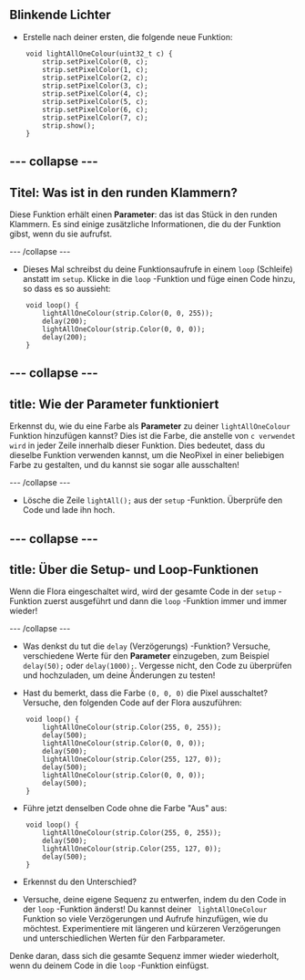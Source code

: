 ## Blinkende Lichter

+ Erstelle nach deiner ersten, die folgende neue Funktion:

``` 
    void lightAllOneColour(uint32_t c) {
        strip.setPixelColor(0, c);
        strip.setPixelColor(1, c);
        strip.setPixelColor(2, c);
        strip.setPixelColor(3, c);
        strip.setPixelColor(4, c);
        strip.setPixelColor(5, c);
        strip.setPixelColor(6, c);
        strip.setPixelColor(7, c);
        strip.show();
    }
```

--- collapse ---
---
Titel: Was ist in den runden Klammern?
---

Diese Funktion erhält einen **Parameter**: das ist das Stück in den runden Klammern. Es sind einige zusätzliche Informationen, die du der Funktion gibst, wenn du sie aufrufst.

--- /collapse ---

+ Dieses Mal schreibst du deine Funktionsaufrufe in einem `loop` (Schleife) anstatt im `setup`. Klicke in die `loop` -Funktion und füge einen Code hinzu, so dass es so aussieht:

```
    void loop() {
        lightAllOneColour(strip.Color(0, 0, 255));
        delay(200);
        lightAllOneColour(strip.Color(0, 0, 0));
        delay(200);
    }
```

--- collapse ---
---
title: Wie der Parameter funktioniert
---

Erkennst du, wie du eine Farbe als **Parameter** zu deiner `lightAllOneColour` Funktion hinzufügen kannst? Dies ist die Farbe, die anstelle von ` c verwendet wird ` in jeder Zeile innerhalb dieser Funktion. Dies bedeutet, dass du dieselbe Funktion verwenden kannst, um die NeoPixel in einer beliebigen Farbe zu gestalten, und du kannst sie sogar alle ausschalten!

--- /collapse ---

+ Lösche die Zeile `lightAll();` aus der `setup` -Funktion. Überprüfe den Code und lade ihn hoch.

--- collapse ---
---
title: Über die Setup- und Loop-Funktionen
---

Wenn die Flora eingeschaltet wird, wird der gesamte Code in der `setup` -Funktion zuerst ausgeführt und dann die `loop` -Funktion immer und immer wieder!

--- /collapse ---

+ Was denkst du tut die `delay` (Verzögerungs) -Funktion? Versuche, verschiedene Werte für den **Parameter** einzugeben, zum Beispiel `delay(50);` oder `delay(1000);`. Vergesse nicht, den Code zu überprüfen und hochzuladen, um deine Änderungen zu testen!

+ Hast du bemerkt, dass die Farbe `(0, 0, 0)` die Pixel ausschaltet? Versuche, den folgenden Code auf der Flora auszuführen:

```
    void loop() {
        lightAllOneColour(strip.Color(255, 0, 255));
        delay(500);
        lightAllOneColour(strip.Color(0, 0, 0));
        delay(500);
        lightAllOneColour(strip.Color(255, 127, 0));
        delay(500);
        lightAllOneColour(strip.Color(0, 0, 0));
        delay(500);
    }
```

+ Führe jetzt denselben Code ohne die Farbe "Aus" aus:

```
    void loop() {
        lightAllOneColour(strip.Color(255, 0, 255));
        delay(500);
        lightAllOneColour(strip.Color(255, 127, 0));
        delay(500);
    }
```

+ Erkennst du den Unterschied?

+ Versuche, deine eigene Sequenz zu entwerfen, indem du den Code in der `loop` -Funktion änderst! Du kannst deiner ` lightAllOneColour` Funktion so viele Verzögerungen und Aufrufe hinzufügen, wie du möchtest. Experimentiere mit längeren und kürzeren Verzögerungen und unterschiedlichen Werten für den Farbparameter.

Denke daran, dass sich die gesamte Sequenz immer wieder wiederholt, wenn du deinem Code in die `loop` -Funktion einfügst. 
